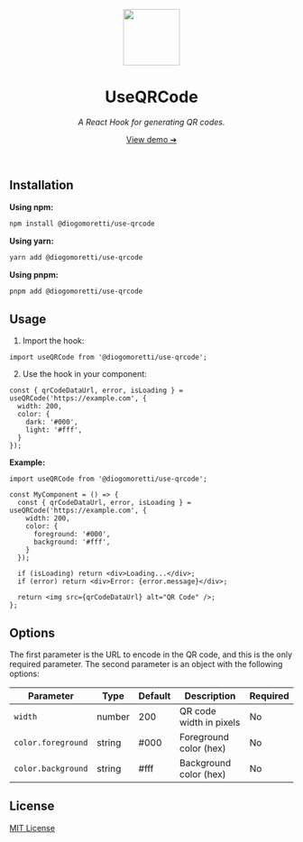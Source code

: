 <p align="center">
  <img src="https://github.com/diogomoretti/use-qrcode/blob/main/logo.png?raw=true" width="100">
</p>
<h1 align="center">
  UseQRCode
</h1>
<p>
  <p align="center"><em>A React Hook for generating QR codes.</em></p>
  <p align="center">
    <a href="#">View demo ➔</a>
  </p>
</p>

<br>

## Installation

**Using npm:**

```bash
npm install @diogomoretti/use-qrcode
```

**Using yarn:**

```bash
yarn add @diogomoretti/use-qrcode
```

**Using pnpm:**

```bash
pnpm add @diogomoretti/use-qrcode
```

## Usage

1. Import the hook:

```tsx
import useQRCode from '@diogomoretti/use-qrcode';
```

2. Use the hook in your component:

```tsx
const { qrCodeDataUrl, error, isLoading } = useQRCode('https://example.com', {
  width: 200,
  color: {
    dark: '#000',
    light: '#fff',
  }
});
```

**Example:**

```tsx
import useQRCode from '@diogomoretti/use-qrcode';

const MyComponent = () => {
  const { qrCodeDataUrl, error, isLoading } = useQRCode('https://example.com', {
    width: 200,
    color: {
      foreground: '#000',
      background: '#fff',
    }
  });

  if (isLoading) return <div>Loading...</div>;
  if (error) return <div>Error: {error.message}</div>;
  
  return <img src={qrCodeDataUrl} alt="QR Code" />;
};
```

## Options

The first parameter is the URL to encode in the QR code, and this is the only required parameter. The second parameter is an object with the following options:

| Parameter | Type | Default | Description | Required |
|-----------|------|--------|-----------|----------|
| `width` | number | 200 | QR code width in pixels | No |
| `color.foreground` | string | #000 | Foreground color (hex) | No |
| `color.background` | string | #fff | Background color (hex) | No |

## License

[MIT License](./license.md)
